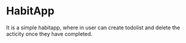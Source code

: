 # HabitApp

It is a simple habitapp, where in user can create todolist and delete the acticity once they have completed.


